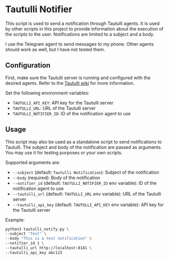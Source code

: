 # Tautulli Notifier

This script is used to send a notification through Tautulli agents. It is used by other scripts in this project to provide information about the execution of the scripts to the user. Notifications are limited to a subject and a body.

I use the Telegram agent to send messages to my phone. Other agents should work as well, but I have not tested them.

## Configuration

First, make sure the Tautulli server is running and configured with the desired agents. Refer to the [Tautulli wiki](https://github.com/Tautulli/Tautulli/wiki/) for more information.

Set the following environment variables:
* `TAUTULLI_API_KEY`: API key for the Tautulli server
* `TAUTULLI_URL`: URL of the Tautulli server
* `TAUTULLI_NOTIFIER_ID`: ID of the notification agent to use

## Usage

This script may also be used as a standalone script to send notifications to Tautulli. The subject and body of the notification are passed as arguments. You may use it for testing purposes or your own scripts.

Supported arguments are:
* `--subject` (default: `Tautulli Notification`): Subject of the notification
* `--body` (required): Body of the notification
* `--notifier_id` (default: `TAUTULLI_NOTIFIER_ID` env variable): ID of the notification agent to use
* `--tautulli_url` (default: `TAUTULLI_URL` env variable): URL of the Tautulli server
* `--tautulli_api_key` (default: `TAUTULLI_API_KEY` env variable): API key for the Tautulli server

Example:
```bash
python3 tautulli_notify.py \
--subject "Test" \
--body "This is a test notification" \
--notifier_id 1 \
--tautulli_url http://localhost:8181 \
--tautulli_api_key abc123
```
